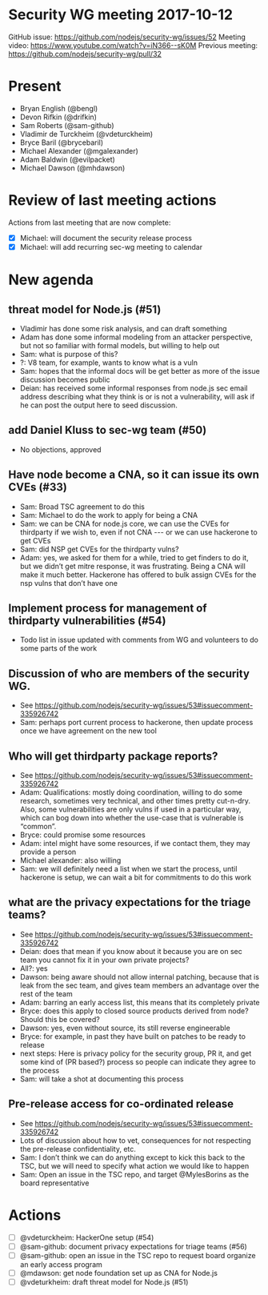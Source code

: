 # Security WG meeting 2017-10-12

GitHub issue: https://github.com/nodejs/security-wg/issues/52
Meeting video: https://www.youtube.com/watch?v=iN366--sK0M
Previous meeting: https://github.com/nodejs/security-wg/pull/32


# Present

- Bryan English (@bengl)
- Devon Rifkin (@drifkin)
- Sam Roberts (@sam-github)
- Vladimir de Turckheim (@vdeturckheim)
- Bryce Baril (@brycebaril)
- Michael Alexander (@mgalexander)
- Adam Baldwin (@evilpacket)
- Michael Dawson (@mhdawson)

# Review of last meeting actions

Actions from last meeting that are now complete:

- [x] Michael: will document the security release process
- [x] Michael: will add recurring sec-wg meeting to calendar

# New agenda

## threat model for Node.js (#51)

- Vladimir has done some risk analysis, and can draft something
- Adam has done some informal modeling from an attacker perspective, but not so
  familiar with formal models, but willing to help out
- Sam: what is purpose of this?
- ?: V8 team, for example, wants to know what is a vuln
- Sam: hopes that the informal docs will be get better as more of the issue
  discussion becomes public
- Deian: has received some informal responses from node.js sec email address
  describing what they think is or is not a vulnerability, will ask if he can
  post the output here to seed discussion.

## add Daniel Kluss to sec-wg team (#50)

- No objections, approved

## Have node become a CNA, so it can issue its own CVEs (#33)

- Sam: Broad TSC agreement to do this
- Sam: Michael to do the work to apply for being a CNA
- Sam: we can be CNA for node.js core, we can use the CVEs for thirdparty if we wish to, even if not CNA --- or we can use hackerone to get CVEs
- Sam: did NSP get CVEs for the thirdparty vulns?
- Adam: yes, we asked for them for a while, tried to get finders to do it, but
  we didn’t get mitre response, it was frustrating. Being a CNA will make it
  much better. Hackerone has offered to bulk assign CVEs for the nsp vulns that
  don’t have one

## Implement process for management of thirdparty vulnerabilities (#54)

- Todo list in issue updated with comments from WG and volunteers to do some
  parts of the work

## Discussion of who are members of the security WG.

- See https://github.com/nodejs/security-wg/issues/53#issuecomment-335926742
- Sam: perhaps port current process to hackerone, then update process once we have agreement on the new tool

## Who will get thirdparty package reports?

- See https://github.com/nodejs/security-wg/issues/53#issuecomment-335926742
- Adam: Qualifications: mostly doing coordination, willing to do some research,
  sometimes very technical, and other times pretty cut-n-dry. Also, some
  vulnerabilities are only vulns if used in a particular way, which can bog down
  into whether the use-case that is vulnerable is “common”.
- Bryce: could promise some resources
- Adam: intel might have some resources, if we contact them, they may provide
  a person
- Michael alexander: also willing
- Sam: we will definitely need a list when we start the process, until hackerone
  is setup, we can wait a bit for commitments to do this work

## what are the privacy expectations for the triage teams?

- See https://github.com/nodejs/security-wg/issues/53#issuecomment-335926742
- Deian: does that mean if you know about it because you are on sec team you cannot fix it in your own private projects?
- All?: yes
- Dawson: being aware should not allow internal patching, because that is leak from the sec team, and gives team members an advantage over the rest of the team
- Adam: barring an early access list, this means that its completely private
- Bryce: does this apply to closed source products derived from node? Should this be covered?
- Dawson: yes, even without source, its still reverse engineerable
- Bryce: for example, in past they have built on patches to be ready to release
- next steps: Here is privacy policy for the security group, PR it, and get some
  kind of (PR based?) process so people can indicate they agree to the process
- Sam: will take a shot at documenting this process

## Pre-release access for co-ordinated release

- See https://github.com/nodejs/security-wg/issues/53#issuecomment-335926742
- Lots of discussion about how to vet, consequences for not respecting the
  pre-release confidentiality, etc.
- Sam: I don’t think we can do anything except to kick this back to the TSC, but
  we will need to specify what action we would like to happen
- Sam: Open an issue in the TSC repo, and target @MylesBorins as the board
  representative

# Actions

- [ ] @vdeturckheim: HackerOne setup (#54)
- [ ] @sam-github: document privacy expectations for triage teams (#56)
- [ ] @sam-github: open an issue in the TSC repo to request board organize
  an early access program
- [ ] @mdawson: get node foundation set up as CNA for Node.js
- [ ] @vdeturkheim: draft threat model for Node.js (#51)
